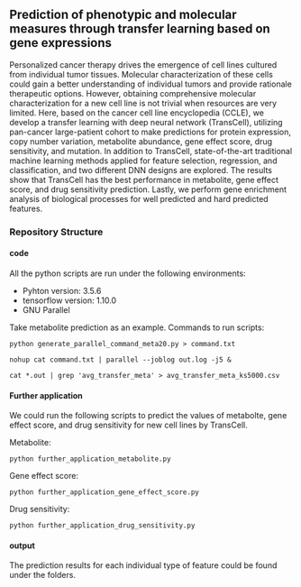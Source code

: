 ## Prediction of phenotypic and molecular measures through transfer learning based on gene expressions

Personalized cancer therapy drives the emergence of cell lines cultured from individual tumor tissues. Molecular characterization of these cells could gain a better understanding of individual tumors and provide rationale therapeutic options. However, obtaining comprehensive molecular characterization for a new cell line is not trivial when resources are very limited. Here, based on the cancer cell line encyclopedia (CCLE), we develop a transfer learning with deep neural network (TransCell), utilizing pan-cancer large-patient cohort to make predictions for protein expression, copy number variation, metabolite abundance, gene effect score, drug sensitivity, and mutation. In addition to TransCell, state-of-the-art traditional machine learning methods applied for feature selection, regression, and classification, and two different DNN designs are explored. The results show that TransCell has the best performance in metabolite, gene effect score, and drug sensitivity prediction. Lastly, we perform gene enrichment analysis of biological processes for well predicted and hard predicted features.

### Repository Structure
#### code
All the python scripts are run under the following environments:
- Pyhton version: 3.5.6
- tensorflow version: 1.10.0
- GNU Parallel

Take metabolite prediction as an example.
Commands to run scripts:
```
python generate_parallel_command_meta20.py > command.txt
```
```
nohup cat command.txt | parallel --joblog out.log -j5 &
```
```
cat *.out | grep 'avg_transfer_meta' > avg_transfer_meta_ks5000.csv

```

#### Further application
We could run the following scripts to predict the values of metabolte, gene effect score, and drug sensitivity for new cell lines by TransCell.

Metabolite:
```
python further_application_metabolite.py
```

Gene effect score:
```
python further_application_gene_effect_score.py
```

Drug sensitivity:
```
python further_application_drug_sensitivity.py
```

#### output
The prediction results for each individual type of feature could be found under the folders.

